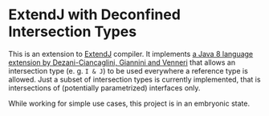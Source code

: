 # ExtendJ with Deconfined Intersection Types

This is an extension to [ExtendJ](https://extendj.org/) compiler. It implements
[a Java 8 language extension by Dezani-Ciancaglini, Giannini and Venneri](https://drops.dagstuhl.de/opus/volltexte/2020/13225/) that allows an intersection type
(e. g. `I & J`) to be used everywhere a reference type is allowed. Just a subset
of intersection types is currently implemented, that is intersections of
(potentially parametrized) interfaces only.

While working for simple use cases, this project is in an embryonic state.
